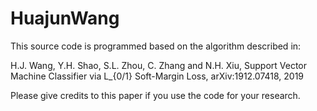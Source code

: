 # HuajunWang
This source code is programmed based on the algorithm described in:

H.J. Wang, Y.H. Shao, S.L. Zhou, C. Zhang and N.H. Xiu, Support Vector Machine Classifier via  L_{0/1}  Soft-Margin Loss,
arXiv:1912.07418, 2019

Please give credits to this paper if you use the code for your research.
